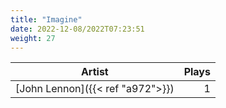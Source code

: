 ```yaml
---
title: "Imagine"
date: 2022-12-08/2022T07:23:51
weight: 27
---
```




 Artist | Plays 
----- | -----:
[John Lennon]({{< ref "a972">}}) | 1
